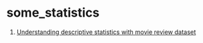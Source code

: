 # some_statistics
1. [Understanding descriptive statistics with movie review dataset](https://github.com/NAnnamalai/some_statistics/blob/master/descriptive_statistics.ipynb "Using movie ratings datasets, various techniques in descriptive statistics like sum, mean, media, mode, range, variance, standard deviation, quantile, skewness are calculated.")
